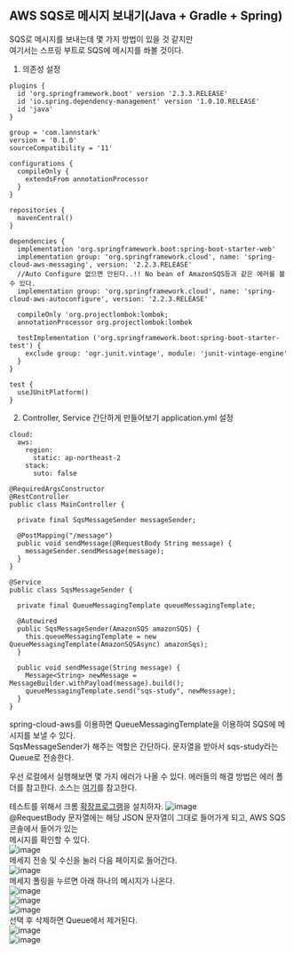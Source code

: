## AWS SQS로 메시지 보내기(Java + Gradle + Spring)
SQS로 메시지를 보내는데 몇 가지 방법이 있을 것 같지만  
여기서는 스프링 부트로 SQS에 메시지를 쏴볼 것이다.  

1. 의존성 설정
```
plugins {
  id 'org.springframework.boot' version '2.3.3.RELEASE'
  id 'io.spring.dependency-management' version '1.0.10.RELEASE'
  id 'java'
}

group = 'com.lannstark'
version = '0.1.0'
sourceCompatibility = '11'

configurations {
  compileOnly {
    extendsFrom annotationProcessor
  }
}

repositories {
  mavenCentral()
}

dependencies {
  implementation 'org.springframework.boot:spring-boot-starter-web'
  implementation group: 'org.springframework.cloud', name: 'spring-cloud-aws-messaging', version: '2.2.3.RELEASE'
  //Auto Configure 없으면 안된다..!! No bean of AmazonSQS등과 같은 에러를 볼 수 있다.
  implementation group: 'org.springframework.cloud', name: 'spring-cloud-aws-autoconfigure', version: '2.2.3.RELEASE'
  
  compileOnly 'org.projectlombok:lombok;
  annotationProcessor org.projectlombok:lombok
  
  testImplementation ('org.springframework.boot:spring-boot-starter-test') {
    exclude group: 'ogr.junit.vintage', module: 'junit-vintage-engine'
  }
}

test {
  useJUnitPlatform() 
}
```
2. Controller, Service 간단하게 만들어보기
application.yml 설정
```
cloud:
  aws:
    region:
      static: ap-northeast-2
    stack:
      suto: false
```
```
@RequiredArgsConstructor
@RestController
public class MainController {
  
  private final SqsMessageSender messageSender;
  
  @PostMapping("/message")
  public void sendMessage(@RequestBody String message) {
    messageSender.sendMessage(message);
  }
}
```
```
@Service
public class SqsMessageSender {
  
  private final QueueMessagingTemplate queueMessagingTemplate;
  
  @Autowired
  public SqsMessageSender(AmazonSQS amazonSQS) {
    this.queueMessagingTemplate = new QueueMessagingTemplate(AmazonSQSAsync) amazonSqs);
  }
  
  public void sendMessage(String message) {
    Message<String> newMessage = MessageBuilder.withPayload(message).build();
    queueMessagingTemplate.send("sqs-study", newMessage);
  }
}
```
spring-cloud-aws를 이용하면 QueueMessagingTemplate을 이용하여 SQS에 메시지를 보낼 수 있다.  
SqsMessageSender가 해주는 역할은 간단하다. 문자열을 받아서 sqs-study라는 Queue로 전송한다.  
  
우선 로컬에서 실행해보면 몇 가지 에러가 나올 수 있다. 에러들의 해결 방법은 에러 폴더를 참고한다.
소스는 [여기](https://github.com/lannstark/aws-sqs-spring-boot)를 참고한다.
  
테스트를 위해서 크롬 [확장프로그램](chrome-extension://aejoelaoggembcahagimdiliamlcdmfm/index.html#requests)을 설치하자.
![image](https://user-images.githubusercontent.com/33191974/139530018-bc1a299e-7928-41ca-ac0f-c23e0f30f52d.png)  
@RequestBody 문자열에는 해당 JSON 문자열이 그대로 들어가게 되고, AWS SQS 콘솔에서 들어가 있는  
메시지를 확인할 수 있다.  
![image](https://user-images.githubusercontent.com/33191974/139529997-d3debbb0-b894-49d4-a0c1-98a50fde45f5.png)    
메세지 전송 및 수신을 눌러 다음 페이지로 들어간다.  
![image](https://user-images.githubusercontent.com/33191974/139530684-8aa74795-3d3d-42d7-8fd1-839e1a6d68d9.png)  
메세지 폴링을 누르면 아래 하나의 메시지가 나온다.  
![image](https://user-images.githubusercontent.com/33191974/139530779-142f5af3-0441-4bb9-bbfa-f9e7f8789cb2.png)  
![image](https://user-images.githubusercontent.com/33191974/139530807-798eb6cb-389b-435b-8aa4-9bb20f9ec250.png)    
![image](https://user-images.githubusercontent.com/33191974/139530819-7d36fb73-5c18-4333-8a58-33e4f39f7a6e.png)  
선택 후 삭제하면 Queue에서 제거된다.  
![image](https://user-images.githubusercontent.com/33191974/139530870-a89a44bc-877b-445c-afc0-4bc971e368fa.png)  
![image](https://user-images.githubusercontent.com/33191974/139530880-3584c0b6-f5e9-4670-9b15-e7adf6e408df.png)











































